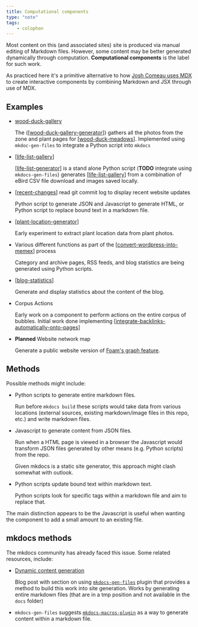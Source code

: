 ```yaml
---
title: Computational components
type: "note"
tags: 
    - colophon
---
```


Most content on this (and associated sites) site is produced via manual editing of Markdown files. However, some content may be better generated dynamically through computation.  **Computational components** is the label for such work.

As practiced here it's a primitive alternative to how [Josh Comeau uses MDX](https://www.joshwcomeau.com/blog/how-i-built-my-blog-v2/#content-management-2) to create interactive components by combining Markdown and JSX through use of MDX.

## Examples

- [wood-duck-gallery](../sense/landscape-garden/wood-duck-gallery.md)
 
    The ([[wood-duck-gallery-generator]]) gathers all the photos from the zone and plant pages for [[wood-duck-meadows]]. Implemented using `mkdoc-gen-files` to integrate a Python script into `mkdocs`

- [[life-list-gallery]] 

    [[life-list-generator]] is a stand alone Python script (**TODO** integrate using `mkdocs-gen-files`) generates [[life-list-gallery]] from a combination of eBird CSV file download and images saved locally.

- [[recent-changes]] 
    read git commit log to display recent website updates

    Python script to generate JSON and Javascript to generate HTML, or Python script to replace bound text in a markdown file.

- [[plant-location-generator]]

    Early experiment to extract plant location data from plant photos.

- Various different functions as part of the [[convert-wordpress-into-memex]] process

    Category and archive pages, RSS feeds, and blog statistics are being generated using Python scripts.

- [[blog-statistics]]

    Generate and display statistics about the content of the blog.

- Corpus Actions

    Early work on a component to perform actions on the entire corpus of bubbles. Initial work done implementing [[integrate-backlinks-automatically-onto-pages]]

- **Planned** Website network map

    Generate a public website version of [Foam's graph feature](https://foambubble.github.io/foam/user/features/graph-visualization).


## Methods

Possible methods might include:

- Python scripts to generate entire markdown files.

    Run before `mkdocs build` these scripts would take data from various locations (external sources, existing markdown/image files in this repo, etc.) and write markdown files.
- Javascript to generate content from JSON files.

    Run when a HTML page is viewed in a browser the Javascript would transform JSON files generated by other means (e.g. Python scripts) from the repo.

    Given mkdocs is a static site generator, this approach might clash somewhat with outlook.

- Python scripts update bound text within markdown text.

    Python scripts look for specific tags within a markdown file and aim to replace that.

The main distinction appears to be the Javascript is useful when wanting the component to add a small amount to an existing file.

## mkdocs methods

The mkdocs community has already faced this issue. Some related resources, include:

- [Dynamic content generation](https://yodamad.hashnode.dev/some-cool-plugins-for-your-mkdocs-based-site#heading-dynamic-content-generation)

    Blog post with section on using [`mkdocs-gen-files`](https://oprypin.github.io/mkdocs-gen-files/index.html) plugin that provides a method to build this work into site generation. Works by generating entire markdown files (that are in a tmp position and not available in the `docs` folder)

- `mkdocs-gen-files` suggests [`mkdocs-macros-plugin`](https://mkdocs-macros-plugin.readthedocs.io/en/latest/) as a way to generate content within a markdown file.



[//begin]: # "Autogenerated link references for markdown compatibility"
[wood-duck-gallery-generator]: wood-duck-gallery-generator "Wood duck meadows gallery generator"
[wood-duck-meadows]: ../sense/landscape-garden/wood-duck-meadows "Wood duck meadows"
[life-list-gallery]: ../sense/birdwatching/life-list-gallery "Life list gallery"
[life-list-generator]: life-list-generator "Life list generator"
[recent-changes]: recent-changes "Recent changes"
[plant-location-generator]: plant-location-generator "Plant location generator"
[convert-wordpress-into-memex]: convert-wordpress-into-memex "Convert Wordpress into Memex"
[blog-statistics]: blog-statistics "Blog Statistics"
[integrate-backlinks-automatically-onto-pages]: integrate-backlinks-automatically-onto-pages "Integrate backlinks automatically onto pages"
[//end]: # "Autogenerated link references"